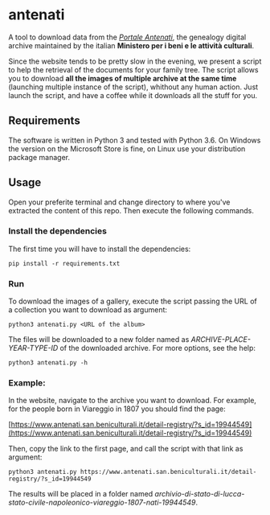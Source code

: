 # antenati
A tool to download data from the *[Portale Antenati](http://www.antenati.san.beniculturali.it/)*, the genealogy digital archive maintained by the italian **Ministero per i beni e le attività culturali**.

Since the website tends to be pretty slow in the evening, we present a script to help the retrieval of the documents for your family tree. The script allows you to download **all the images of multiple archive at the same time** (launching multiple instance of the script), whithout any human action. Just launch the script, and have a coffee while it downloads all the stuff for you.

## Requirements
The software is written in Python 3 and tested with Python 3.6. On Windows the version on the Microsoft Store is fine, on Linux use your distribution package manager.

## Usage
Open your preferite terminal and change directory to where you've extracted the content of this repo. Then execute the following commands.

### Install the dependencies
The first time you will have to install the dependencies:

    pip install -r requirements.txt

### Run
To download the images of a gallery, execute the script passing the URL of a collection you want to download as argument:

    python3 antenati.py <URL of the album>

The files will be downloaded to a new folder named as *ARCHIVE-PLACE-YEAR-TYPE-ID* of the downloaded archive. For more options, see the help:

    python3 antenati.py -h

### Example:
In the website, navigate to the archive you want to download. For example, for the people born in Viareggio in 1807 you should find the page:

[https://www.antenati.san.beniculturali.it/detail-registry/?s_id=19944549](https://www.antenati.san.beniculturali.it/detail-registry/?s_id=19944549)

Then, copy the link to the first page, and call the script with that link as argument:

    python3 antenati.py https://www.antenati.san.beniculturali.it/detail-registry/?s_id=19944549

The results will be placed in a folder named *archivio-di-stato-di-lucca-stato-civile-napoleonico-viareggio-1807-nati-19944549*.
